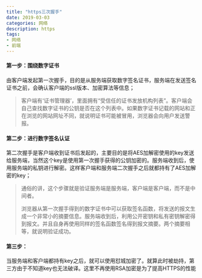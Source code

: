 ```yaml
---
title: "https三次握手"
date: 2019-03-03
categories: 网络
description: https
tags: 
- 网络
- 前端
---
```


#### 第一步：围绕数字证书

由客户端发起第一次握手，目的是从服务端获取数字签名证书，服务端在发送签名证书之前，会确认客户端的ssl版本、加密算法等信息；

> 客户端有‘证书管理器’，里面拥有“受信任的证书发放机构列表”。客户端会自己查找数字证书的公钥是否在这个列表中。如果数字证书记载的网站和正在浏览的网站网址不同，就说明证书可能被冒用，浏览器会向用户发送警报。  

<!--more-->

#### 第二步：进行数字签名认证

第二次握手是客户端收到证书后发起的，主要目的是将AES加解密使用的key发送给服务端，当然这个key是使用第一次握手获得的公钥加密的。服务端收到后，使用服务端的私钥进行解密。这样客户端和服务端二次握手之后就都持有了AES加解密的key；

> 通俗的讲，这个步骤就是验证服务端是服务端，客户端是客户端，而不是中间者。
>
> 浏览器从第一次握手得到的数字证书中可以获取签名函数，将发送的报文生成一个非常小的摘要信息。服务端收到后，利用公开密钥和私有密钥解密得到报文。并且自身再使用同样的签名函数签名得到报文摘要。两个摘要相等，就说明验证成功。

#### 第三步：

当服务端和客户端都持有key之后，就可以使用怼城加密了。就算此时被劫持，第三方由于不知道key也无法破译。这里不再使用RSA加密是为了提高HTTPS的性能